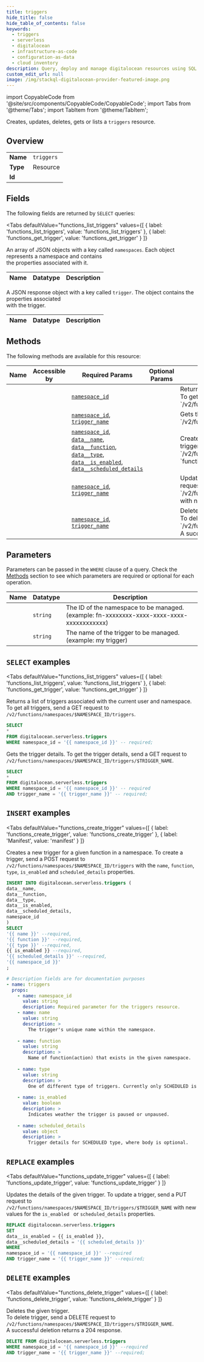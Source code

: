```yaml
--- 
title: triggers
hide_title: false
hide_table_of_contents: false
keywords:
  - triggers
  - serverless
  - digitalocean
  - infrastructure-as-code
  - configuration-as-data
  - cloud inventory
description: Query, deploy and manage digitalocean resources using SQL
custom_edit_url: null
image: /img/stackql-digitalocean-provider-featured-image.png
---
```


import CopyableCode from '@site/src/components/CopyableCode/CopyableCode';
import Tabs from '@theme/Tabs';
import TabItem from '@theme/TabItem';

Creates, updates, deletes, gets or lists a <code>triggers</code> resource.

## Overview
<table><tbody>
<tr><td><b>Name</b></td><td><code>triggers</code></td></tr>
<tr><td><b>Type</b></td><td>Resource</td></tr>
<tr><td><b>Id</b></td><td><CopyableCode code="digitalocean.serverless.triggers" /></td></tr>
</tbody></table>

## Fields

The following fields are returned by `SELECT` queries:

<Tabs
    defaultValue="functions_list_triggers"
    values={[
        { label: 'functions_list_triggers', value: 'functions_list_triggers' },
        { label: 'functions_get_trigger', value: 'functions_get_trigger' }
    ]}
>
<TabItem value="functions_list_triggers">

An array of JSON objects with a key called `namespaces`.  Each object represents a namespace and contains<br />the properties associated with it. 

<table>
<thead>
    <tr>
    <th>Name</th>
    <th>Datatype</th>
    <th>Description</th>
    </tr>
</thead>
<tbody>
</tbody>
</table>
</TabItem>
<TabItem value="functions_get_trigger">

A JSON response object with a key called `trigger`. The object contains the properties associated<br />with the trigger.

<table>
<thead>
    <tr>
    <th>Name</th>
    <th>Datatype</th>
    <th>Description</th>
    </tr>
</thead>
<tbody>
</tbody>
</table>
</TabItem>
</Tabs>

## Methods

The following methods are available for this resource:

<table>
<thead>
    <tr>
    <th>Name</th>
    <th>Accessible by</th>
    <th>Required Params</th>
    <th>Optional Params</th>
    <th>Description</th>
    </tr>
</thead>
<tbody>
<tr>
    <td><a href="#functions_list_triggers"><CopyableCode code="functions_list_triggers" /></a></td>
    <td><CopyableCode code="select" /></td>
    <td><a href="#parameter-namespace_id"><code>namespace_id</code></a></td>
    <td></td>
    <td>Returns a list of triggers associated with the current user and namespace. To get all triggers, send a GET request to `/v2/functions/namespaces/$NAMESPACE_ID/triggers`.</td>
</tr>
<tr>
    <td><a href="#functions_get_trigger"><CopyableCode code="functions_get_trigger" /></a></td>
    <td><CopyableCode code="select" /></td>
    <td><a href="#parameter-namespace_id"><code>namespace_id</code></a>, <a href="#parameter-trigger_name"><code>trigger_name</code></a></td>
    <td></td>
    <td>Gets the trigger details. To get the trigger details, send a GET request to `/v2/functions/namespaces/$NAMESPACE_ID/triggers/$TRIGGER_NAME`.</td>
</tr>
<tr>
    <td><a href="#functions_create_trigger"><CopyableCode code="functions_create_trigger" /></a></td>
    <td><CopyableCode code="insert" /></td>
    <td><a href="#parameter-namespace_id"><code>namespace_id</code></a>, <a href="#parameter-data__name"><code>data__name</code></a>, <a href="#parameter-data__function"><code>data__function</code></a>, <a href="#parameter-data__type"><code>data__type</code></a>, <a href="#parameter-data__is_enabled"><code>data__is_enabled</code></a>, <a href="#parameter-data__scheduled_details"><code>data__scheduled_details</code></a></td>
    <td></td>
    <td>Creates a new trigger for a given function in a namespace. To create a trigger, send a POST request to `/v2/functions/namespaces/$NAMESPACE_ID/triggers` with the `name`, `function`, `type`, `is_enabled` and `scheduled_details` properties.</td>
</tr>
<tr>
    <td><a href="#functions_update_trigger"><CopyableCode code="functions_update_trigger" /></a></td>
    <td><CopyableCode code="replace" /></td>
    <td><a href="#parameter-namespace_id"><code>namespace_id</code></a>, <a href="#parameter-trigger_name"><code>trigger_name</code></a></td>
    <td></td>
    <td>Updates the details of the given trigger. To update a trigger, send a PUT request to `/v2/functions/namespaces/$NAMESPACE_ID/triggers/$TRIGGER_NAME` with new values for the `is_enabled ` or `scheduled_details` properties.</td>
</tr>
<tr>
    <td><a href="#functions_delete_trigger"><CopyableCode code="functions_delete_trigger" /></a></td>
    <td><CopyableCode code="delete" /></td>
    <td><a href="#parameter-namespace_id"><code>namespace_id</code></a>, <a href="#parameter-trigger_name"><code>trigger_name</code></a></td>
    <td></td>
    <td>Deletes the given trigger.<br />To delete trigger, send a DELETE request to `/v2/functions/namespaces/$NAMESPACE_ID/triggers/$TRIGGER_NAME`.<br />A successful deletion returns a 204 response.</td>
</tr>
</tbody>
</table>

## Parameters

Parameters can be passed in the `WHERE` clause of a query. Check the [Methods](#methods) section to see which parameters are required or optional for each operation.

<table>
<thead>
    <tr>
    <th>Name</th>
    <th>Datatype</th>
    <th>Description</th>
    </tr>
</thead>
<tbody>
<tr id="parameter-namespace_id">
    <td><CopyableCode code="namespace_id" /></td>
    <td><code>string</code></td>
    <td>The ID of the namespace to be managed. (example: fn-xxxxxxxx-xxxx-xxxx-xxxx-xxxxxxxxxxxx)</td>
</tr>
<tr id="parameter-trigger_name">
    <td><CopyableCode code="trigger_name" /></td>
    <td><code>string</code></td>
    <td>The name of the trigger to be managed. (example: my trigger)</td>
</tr>
</tbody>
</table>

## `SELECT` examples

<Tabs
    defaultValue="functions_list_triggers"
    values={[
        { label: 'functions_list_triggers', value: 'functions_list_triggers' },
        { label: 'functions_get_trigger', value: 'functions_get_trigger' }
    ]}
>
<TabItem value="functions_list_triggers">

Returns a list of triggers associated with the current user and namespace. To get all triggers, send a GET request to `/v2/functions/namespaces/$NAMESPACE_ID/triggers`.

```sql
SELECT
*
FROM digitalocean.serverless.triggers
WHERE namespace_id = '{{ namespace_id }}' -- required;
```
</TabItem>
<TabItem value="functions_get_trigger">

Gets the trigger details. To get the trigger details, send a GET request to `/v2/functions/namespaces/$NAMESPACE_ID/triggers/$TRIGGER_NAME`.

```sql
SELECT
*
FROM digitalocean.serverless.triggers
WHERE namespace_id = '{{ namespace_id }}' -- required
AND trigger_name = '{{ trigger_name }}' -- required;
```
</TabItem>
</Tabs>


## `INSERT` examples

<Tabs
    defaultValue="functions_create_trigger"
    values={[
        { label: 'functions_create_trigger', value: 'functions_create_trigger' },
        { label: 'Manifest', value: 'manifest' }
    ]}
>
<TabItem value="functions_create_trigger">

Creates a new trigger for a given function in a namespace. To create a trigger, send a POST request to `/v2/functions/namespaces/$NAMESPACE_ID/triggers` with the `name`, `function`, `type`, `is_enabled` and `scheduled_details` properties.

```sql
INSERT INTO digitalocean.serverless.triggers (
data__name,
data__function,
data__type,
data__is_enabled,
data__scheduled_details,
namespace_id
)
SELECT 
'{{ name }}' --required,
'{{ function }}' --required,
'{{ type }}' --required,
{{ is_enabled }} --required,
'{{ scheduled_details }}' --required,
'{{ namespace_id }}'
;
```
</TabItem>
<TabItem value="manifest">

```yaml
# Description fields are for documentation purposes
- name: triggers
  props:
    - name: namespace_id
      value: string
      description: Required parameter for the triggers resource.
    - name: name
      value: string
      description: >
        The trigger's unique name within the namespace.
        
    - name: function
      value: string
      description: >
        Name of function(action) that exists in the given namespace.
        
    - name: type
      value: string
      description: >
        One of different type of triggers. Currently only SCHEDULED is supported.
        
    - name: is_enabled
      value: boolean
      description: >
        Indicates weather the trigger is paused or unpaused.
        
    - name: scheduled_details
      value: object
      description: >
        Trigger details for SCHEDULED type, where body is optional.

```
</TabItem>
</Tabs>


## `REPLACE` examples

<Tabs
    defaultValue="functions_update_trigger"
    values={[
        { label: 'functions_update_trigger', value: 'functions_update_trigger' }
    ]}
>
<TabItem value="functions_update_trigger">

Updates the details of the given trigger. To update a trigger, send a PUT request to `/v2/functions/namespaces/$NAMESPACE_ID/triggers/$TRIGGER_NAME` with new values for the `is_enabled ` or `scheduled_details` properties.

```sql
REPLACE digitalocean.serverless.triggers
SET 
data__is_enabled = {{ is_enabled }},
data__scheduled_details = '{{ scheduled_details }}'
WHERE 
namespace_id = '{{ namespace_id }}' --required
AND trigger_name = '{{ trigger_name }}' --required;
```
</TabItem>
</Tabs>


## `DELETE` examples

<Tabs
    defaultValue="functions_delete_trigger"
    values={[
        { label: 'functions_delete_trigger', value: 'functions_delete_trigger' }
    ]}
>
<TabItem value="functions_delete_trigger">

Deletes the given trigger.<br />To delete trigger, send a DELETE request to `/v2/functions/namespaces/$NAMESPACE_ID/triggers/$TRIGGER_NAME`.<br />A successful deletion returns a 204 response.

```sql
DELETE FROM digitalocean.serverless.triggers
WHERE namespace_id = '{{ namespace_id }}' --required
AND trigger_name = '{{ trigger_name }}' --required;
```
</TabItem>
</Tabs>
